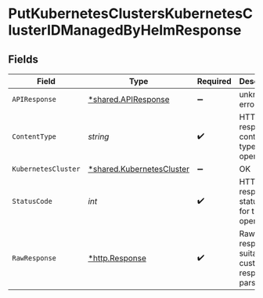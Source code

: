 # PutKubernetesClustersKubernetesClusterIDManagedByHelmResponse


## Fields

| Field                                                                        | Type                                                                         | Required                                                                     | Description                                                                  |
| ---------------------------------------------------------------------------- | ---------------------------------------------------------------------------- | ---------------------------------------------------------------------------- | ---------------------------------------------------------------------------- |
| `APIResponse`                                                                | [*shared.APIResponse](../../../pkg/models/shared/apiresponse.md)             | :heavy_minus_sign:                                                           | unknown error                                                                |
| `ContentType`                                                                | *string*                                                                     | :heavy_check_mark:                                                           | HTTP response content type for this operation                                |
| `KubernetesCluster`                                                          | [*shared.KubernetesCluster](../../../pkg/models/shared/kubernetescluster.md) | :heavy_minus_sign:                                                           | OK                                                                           |
| `StatusCode`                                                                 | *int*                                                                        | :heavy_check_mark:                                                           | HTTP response status code for this operation                                 |
| `RawResponse`                                                                | [*http.Response](https://pkg.go.dev/net/http#Response)                       | :heavy_check_mark:                                                           | Raw HTTP response; suitable for custom response parsing                      |